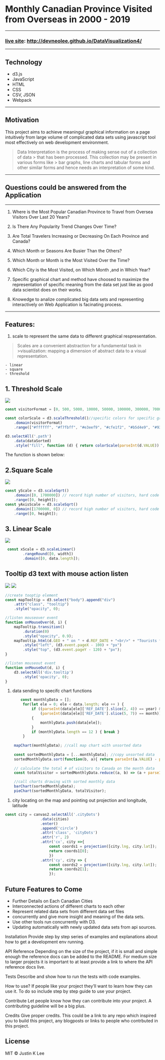 # Monthly Canadian Province Visited from Overseas in 2000 - 2019
-----
###  [live site](https://devneolee.github.io/DataVisualization4/): http://devneolee.github.io/DataVisualization4/
-----
## Technology
- d3.js 
- JavaScript
- HTML
- CSS
- CSV, JSON
- Webpack
-----
## Motivation
This project aims to achieve meaningul graphical information on a page intuitively from large volume of complicated data sets using javascript tool most effectively on web development environment.
> Data Interpretation is the process of making sense out of a collection of data > that has been processed. This collection may be present in various forms like > bar graphs, line charts and tabular forms and other similar forms and hence 
> needs an interpretation of some kind.
-----
## Questions could be answered from the Application 
-----
1. Where is the Most Popular Canadian Province to Travel from Oversea Visitors Over Last 20 Years?

1. Is There Any Popularity Trend Changes Over Time?

1. Are Total Travelers Increasing or Decreasing On Each Province and Canada?

1. Which Month or Seasons Are Busier Than the Others?

1. Which Month or Month is the Most Visited Over the Time?

1. Which City is the Most Visited, on Which Month ,and in Which Year?

1. Specific graphical chart and method have choosed to maximize the representation of specific meaning from the data set just like as good data scientist does on their works.

1. Knowedge to analize complicated big data sets and representing interactively on Web Application is facinating process.
-----
## Features:
1. scale to represent the same data to different graphical respresentation.
>Scales are a convenient abstraction for a fundamental task in >visualization: mapping a dimension of abstract data to a visual 
>representation.

    - linear
    - square
    - threshold

## 1. Threshold Scale
![](image/screenshot1.png)

```javascript
const visitorFormat = [0, 500, 5000, 10000, 50000, 100000, 300000, 700000, 1000000, 1300000, 1700000]; //custom visitors amounts

const colorScale = d3.scaleThreshold()//specific colors for specific group of visitor amount
    .domain(visitorFormat)
    .range(["#ffffff", "#f7fbff", "#e3eef9", "#cfe1f2", "#b5d4e9", "#93c3df", "#6daed5", "#4b97c9", "#2f7ebc", "#1864aa", "#0a4a90", "#08306b"]);
```

```javascript
d3.selectAll('.path')
    .data(dataSorted)
    .style("fill", function (d) { return colorScale(parseInt(d.VALUE)) })
```
The function is shown below:
 ## 2.Square Scale
![](image/screenshot4.png)
```javascript
const yScale = d3.scaleSqrt()
    .domain([0, 1700000]) // record high number of visitors, hard code here if there is new high! 
    .range([0, height]);
const yAxisScale = d3.scaleSqrt()
    .domain([1700000, 0]) // record high number of visitors, hard code here if there is new high!
    .range([0, height]);

```

## 3. Linear Scale
![](image/screenshot5.png)
```javascript
 const xScale = d3.scaleLinear()
        .rangeRound([0, width])
        .domain([0, data.length]);
```

## Tooltip d3 text with mouse action listen

![](image/screenshot3.png)
![](image/screenshot2.png)

``` javascript
//create tooptip element
const mapTooltip = d3.select("body").append("div")
    .attr("class", "tooltip")
    .style("opacity", 0);

//listen mouseover event
function onMouseOver(d, i) {
    mapTooltip.transition()
        .duration(0)
        .style("opacity", 0.9);
    mapTooltip.html(d.GEO + " on " + d.REF_DATE + "<br/>" + "Tourists from Overseas: " + d.VALUE + " persons")
        .style("left", (d3.event.pageX - 100) + "px")
        .style("top", (d3.event.pageY - 120) + "px");
}

//listen mouseout event
function onMouseOut(d, i) {
    d3.selectAll('div.tooltip')
        .style('opacity', 0);
}
```

1. data sending to specifc chart functions
```javascript
       const monthlyData = [];
        for(let ele = 0; ele < data.length; ele ++ ) {
            if ((parseInt(data[ele]['REF_DATE'].slice(2, 4)) == year) &&
                (parseInt(data[ele]['REF_DATE'].slice(5, 7)) == month))
            {
                monthlyData.push(data[ele]);
            }
            if (monthlyData.length == 12 ) { break }
        }
 
    mapChart(monthlyData); //call map chart with unsorted data
  
    const sortedMonthlyData = [...monthlyData]; //copy unsorted data
    sortedMonthlyData.sort(function(b, a){ return parseInt(a.VALUE) - parseInt(b.VALUE)}); // sort data in order according to the value amount
    
    // calculate the total # of visitors to Canada on the month data
    const totalVisitor = sortedMonthlyData.reduce((a, b) => (a + parseInt(b.VALUE)), 0);

    //call charts drawing with sorted monthly data
    barChart(sortedMonthlyData);
    pieChart(sortedMonthlyData, totalVisitor);
```

1. city locating on the map and pointing out
 projection and longitude, latitude
```javascript
const city = canvas2.selectAll('.cityDots')
                .data(cities)
                .enter()
                .append('circle')
                .attr('class', 'cityDots')
                .attr('r', 2)
                .attr('cx', city =>{
                    const coords1 = projection([city.lng, city.lat]);
                    return coords1[0];
                    })
                .attr('cy', city => {
                    const coords2 = projection([city.lng, city.lat]);
                    return coords2[1];
                    });
```

## Future Features to Come

- Further Details on Each Canadian Cities
- Interconnected actions of different charts to each other
- Represent related data sets from different data set files 
- concurrently and give more insight and meaning of the data sets.
- Use other tools run concurrently with D3.
- Updating automatically with newly updated data sets from api sources.


Installation
Provide step by step series of examples and explanations about how to get a development env running.

API Reference
Depending on the size of the project, if it is small and simple enough the reference docs can be added to the README. For medium size to larger projects it is important to at least provide a link to where the API reference docs live.

Tests
Describe and show how to run the tests with code examples.

How to use?
If people like your project they’ll want to learn how they can use it. To do so include step by step guide to use your project.

Contribute
Let people know how they can contribute into your project. A contributing guideline will be a big plus.

Credits
Give proper credits. This could be a link to any repo which inspired you to build this project, any blogposts or links to people who contrbuted in this project.

## License ##
MIT © Justin K Lee
